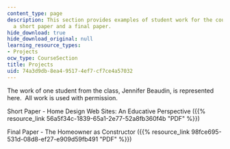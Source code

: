 ```yaml
---
content_type: page
description: This section provides examples of student work for the course, including
  a short paper and a final paper.
hide_download: true
hide_download_original: null
learning_resource_types:
- Projects
ocw_type: CourseSection
title: Projects
uid: 74a3d9db-8ea4-9517-4ef7-cf7ce4a57032
---
```


The work of one student from the class, Jennifer Beaudin, is represented here.  All work is used with permission.

Short Paper - Home Design Web Sites: An Educative Perspective ({{% resource_link 56a5f34c-1839-65a1-2e77-52a8fb360f4b "PDF" %}})

Final Paper - The Homeowner as Constructor ({{% resource_link 98fce695-531d-08d8-ef27-e909d59fb491 "PDF" %}})